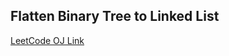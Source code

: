 Flatten Binary Tree to Linked List
---
[LeetCode OJ Link](https://leetcode.com/problems/flatten-binary-tree-to-linked-list/)